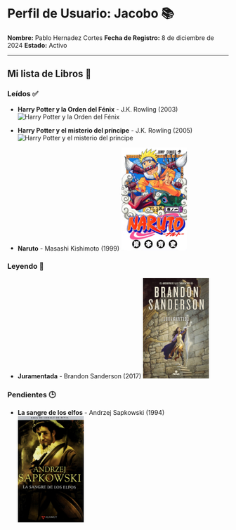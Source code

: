 # Perfil de Usuario: Jacobo 📚

**Nombre:** Pablo Hernadez Cortes
**Fecha de Registro:** 8 de diciembre de 2024
**Estado:** Activo

---

## Mi lista de Libros 📖

### Leídos ✅
- **Harry Potter y la Orden del Fénix** - J.K. Rowling (2003)
  <img src="/imagenes/Harry Potter y la Orden del Fénix.jpg" alt="Harry Potter y la Orden del Fénix" width="150">

- **Harry Potter y el misterio del príncipe** - J.K. Rowling (2005)
  <img src="/imagenes/Harry Potter y el misterio del príncipe.jpg" alt="Harry Potter y el misterio del príncipe" width="150">

- **Naruto** - Masashi Kishimoto (1999)
  <img src="/imagenes/naruto.jpg" alt="Naruto" width="150">

### Leyendo 📖
- **Juramentada** - Brandon Sanderson (2017)
  <img src="/imagenes/Juramentada.jpg" alt="Juramentada" width="150">
  
### Pendientes 🕒
- **La sangre de los elfos** - Andrzej Sapkowski (1994)
  <img src="/imagenes/La sangre de los elfos.jpg" alt="La sangre de los elfos" width="150">